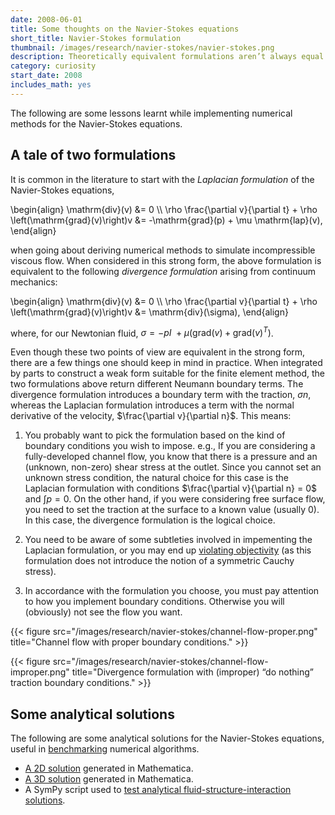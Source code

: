 ```yaml
---
date: 2008-06-01
title: Some thoughts on the Navier-Stokes equations
short_title: Navier-Stokes formulation
thumbnail: /images/research/navier-stokes/navier-stokes.png
description: Theoretically equivalent formulations aren’t always equal in practice.
category: curiosity
start_date: 2008
includes_math: yes
---
```


The following are some lessons learnt while implementing numerical
methods for the Navier-Stokes equations.

## A tale of two formulations

It is common in the literature to start with the _Laplacian
formulation_ of the Navier-Stokes equations,

<p>
\begin{align}
\mathrm{div}(v) &= 0  \\
\rho \frac{\partial v}{\partial t} + \rho \left(\mathrm{grad}(v)\right)v &= -\mathrm{grad}(p) + \mu \mathrm{lap}(v),
\end{align}
</p>

when going about deriving numerical methods to simulate incompressible
viscous flow. When considered in this strong form, the above
formulation is equivalent to the following _divergence formulation_
arising from continuum mechanics:

<p>
\begin{align}
\mathrm{div}(v) &= 0  \\
\rho \frac{\partial v}{\partial t} + \rho \left(\mathrm{grad}(v)\right)v &= \mathrm{div}(\sigma),
\end{align}
</p>

where, for our Newtonian fluid, $\sigma = -p I\ + \mu
\left(\mathrm{grad}(v) + \mathrm{grad}(v)^{T} \right)$.

Even though these two points of view are equivalent in the strong
form, there are a few things one should keep in mind in practice. When
integrated by parts to construct a weak form suitable for the finite
element method, the two formulations above return different Neumann
boundary terms. The divergence formulation introduces a boundary term
with the traction, $\sigma n$, whereas the Laplacian formulation
introduces a term with the normal derivative of the velocity,
$\frac{\partial v}{\partial n}$. This means:

1. You probably want to pick the formulation based on the kind of
boundary conditions you wish to impose. e.g., If you are considering a
fully-developed channel flow, you know that there is a pressure and an
(unknown, non-zero) shear stress at the outlet. Since you cannot set
an unknown stress condition, the natural choice for this case is the
Laplacian formulation with conditions $\frac{\partial v}{\partial n}
= 0$ and $\int p = 0$. On the other hand, if you were
considering free surface flow, you need to set the traction at the
surface to a known value (usually 0). In this case, the divergence
formulation is the logical choice.

2. You need to be aware of some subtleties involved in impementing
the Laplacian formulation, or you may end up [violating
objectivity](http://dx.doi.org/10.1002/fld.1480) (as this formulation
does not introduce the notion of a symmetric Cauchy stress).

3. In accordance with the formulation you choose, you must pay
attention to how you implement boundary conditions. Otherwise you will
(obviously) not see the flow you want.

{{< figure src="/images/research/navier-stokes/channel-flow-proper.png" title="Channel flow with proper boundary conditions." >}}

{{< figure src="/images/research/navier-stokes/channel-flow-improper.png" title="Divergence formulation with (improper) “do nothing” traction boundary conditions." >}}

## Some analytical solutions

The following are some analytical solutions for the Navier-Stokes
equations, useful in [benchmarking](https://launchpad.net/nsbench)
numerical algorithms.

* [A 2D solution](/resources/research/navier-stokes/analytical-ns-2d.pdf) generated in Mathematica.
* [A 3D solution](/resources/research/navier-stokes/analytical-ns-3d.pdf) generated in Mathematica.
* A SymPy script used to [test analytical fluid-structure-interaction solutions](/resources/research/navier-stokes/analytical-fsi.py).

